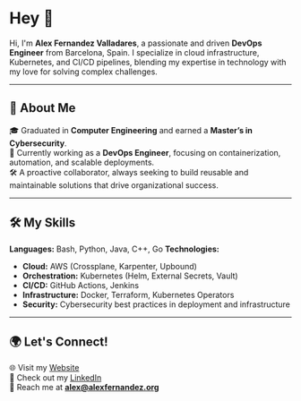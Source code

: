 # Hey 👋  
Hi, I'm **Alex Fernandez Valladares**, a passionate and driven **DevOps Engineer** from Barcelona, Spain. I specialize in cloud infrastructure, Kubernetes, and CI/CD pipelines, blending my expertise in technology with my love for solving complex challenges.

---

## 🚀 About Me  
🎓 Graduated in **Computer Engineering** and earned a **Master’s in Cybersecurity**.  
💼 Currently working as a **DevOps Engineer**, focusing on containerization, automation, and scalable deployments.  
🛠️ A proactive collaborator, always seeking to build reusable and maintainable solutions that drive organizational success.  

---

## 🛠️ My Skills  
**Languages:** Bash, Python, Java, C++, Go
**Technologies:**  
- **Cloud:** AWS (Crossplane, Karpenter, Upbound)  
- **Orchestration:** Kubernetes (Helm, External Secrets, Vault)  
- **CI/CD:** GitHub Actions, Jenkins  
- **Infrastructure:** Docker, Terraform, Kubernetes Operators  
- **Security:** Cybersecurity best practices in deployment and infrastructure  

---

## 🌍 Let's Connect!  
🌐 Visit my [Website](https://www.alexfernandez.org/)  
💼 Check out my [LinkedIn](https://www.linkedin.com/in/alex-fernandez-valladares)  
📧 Reach me at **alex@alexfernandez.org**  


